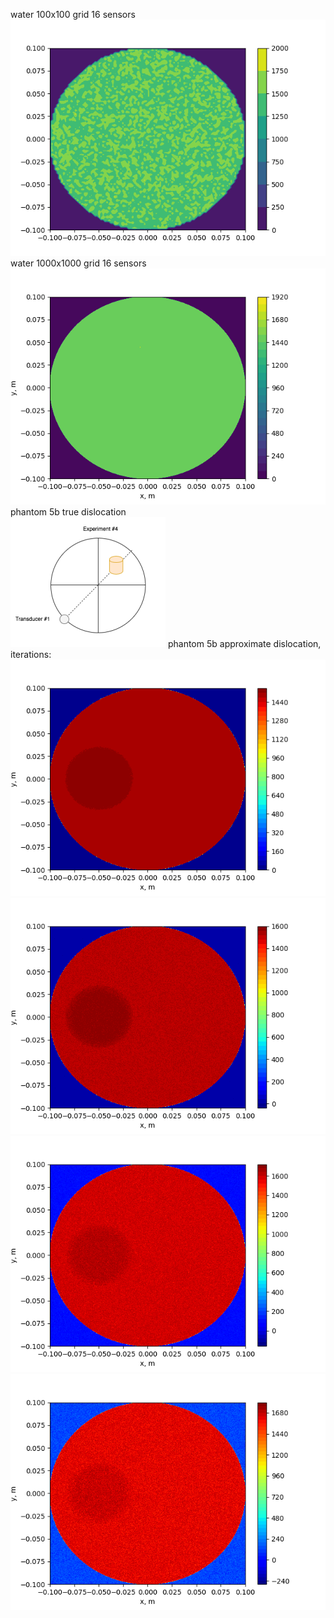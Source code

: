 water 100x100 grid 16 sensors  
![1](water100x100.png)
water 1000x1000 grid 16 sensors  
![2](water.png)
phantom 5b true dislocation  
![3](body5b.png)
phantom 5b approximate dislocation, iterations:  
![4](myplot1.png)
![5](myplot4.png)
![6](myplot6.png)
![7](myplot7.png)
